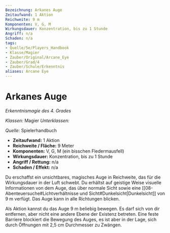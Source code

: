```yaml
---
Bezeichnung: Arkanes Auge
Zeitaufwand: 1 Aktion
Reichweite: 9 m
Komponenten: V, G, M
Wirkungsdauer: Konzentration, bis zu 1 Stunde
Angriff: n/a
Schaden: n/a
tags: 
- Quelle/5e/Players_Handbook
- Klasse/Magier
- Zauber/Original/Arcane_Eye
- Zauber/Grad/4
- Zauber/Schule/Erkenntnis
aliases: Arcane Eye
---
```

# Arkanes Auge
_Erkenntnismagie des 4. Grades_

_Klassen:_ Magier
_Unterklassen:_

_Quelle:_ Spielerhandbuch

- **Zeitaufwand:** 1 Aktion
- **Reichweite / Fläche:** 9 Meter
- **Komponenten:** V, G, M (ein bisschen Fledermausfell)
- **Wirkungsdauer:** Konzentration, bis zu 1 Stunde
- **Angriff / Rettung:** n/a
- **Schaden / Effekt:** n/a

Du erschaffst ein unsichtbares, magisches Auge in Reichweite, das für die Wirkungsdauer in der Luft schwebt. Du erhältst auf geistige Weise visuelle Informationen von dem Auge, das über normale Sicht sowie eine [[08-Abenteuersuche#Lichtverhältnisse und Sicht#Dunkelsicht|Dunkelsicht]] von 9 m verfügt. Das Auge kann in alle Richtungen blicken.

Als Aktion kannst du das Auge 9 m beliebig bewegen. Es darf sich von dir entfernen, aber nicht eine andere Ebene der Existenz betreten. Eine feste Barriere blockiert die Bewegung des Auges, es ist aber in der Lage, sich durch Öffnungen mit 2,5 cm Durchmesser zu Zwängen.
